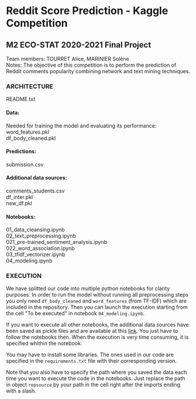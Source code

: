 # Reddit Score Prediction - Kaggle Competition
## M2 ECO-STAT 2020-2021 Final Project

Team members: TOURRET Alice, MARINIER Solène  
Notes: The objective of this competition is to perform the prediction of Reddit comments popularity combining network and text mining techniques.

### ARCHITECTURE

README.txt

#### Data:
Needed for training the model and evaluating its performance:  
word_features.pkl  
df_body_cleaned.pkl  

#### Predictions:
submission.csv

#### Additional data sources:
comments_students.csv  
df_inter.pkl  
new_df.pkl  

#### Notebooks:
01_data_cleansing.ipynb  
02_text_preprocessing.ipynb   
021_pre-trained_sentiment_analysis.ipynb  
022_word_association.ipynb  
03_tfidf_vectorizer.ipynb  
04_modeling.ipynb  

### EXECUTION

We have splitted our code into multiple python notebooks for clarity purposes. In order to run the model without running all preprocessing steps you only
need `df_body_cleaned` and `word_features` (from TF-IDF) which are included in the repository. Then you can launch the execution starting from the cell "To be executed" in notebook `04_modeling.ipynb`. 

If you want to execute all other notebooks, the additional data sources have been saved as pickle files and are available at this [link](https://filesender.renater.fr/?s=download&token=8fdeec5c-b11b-4024-95bb-4c4f7870b578). You just have to follow the notebooks then. When the execution is very time consuming,
it is specified whithin the notebook.

You may have to install some libraries. The ones used in our code are specified in the `requirements.txt` file with their corresponding version.

Note that you also have to specify the path where you saved the data each time you want to execute the code in the notebooks. Just replace the path in object `repsource` by your path in the cell right after the imports ending with a slash.
    

